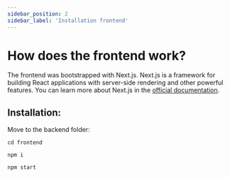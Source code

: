```yaml
---
sidebar_position: 2
sidebar_label: 'Installation frontend'
---
```


# How does the frontend work?

The frontend was bootstrapped with Next.js. Next.js is a framework for building React applications with server-side rendering and other powerful features. You can learn more about Next.js in the [official documentation](https://nextjs.org/docs).

## Installation:


Move to the backend folder:

```shell
cd frontend
```

```shell
npm i
```

```shell
npm start 
```
